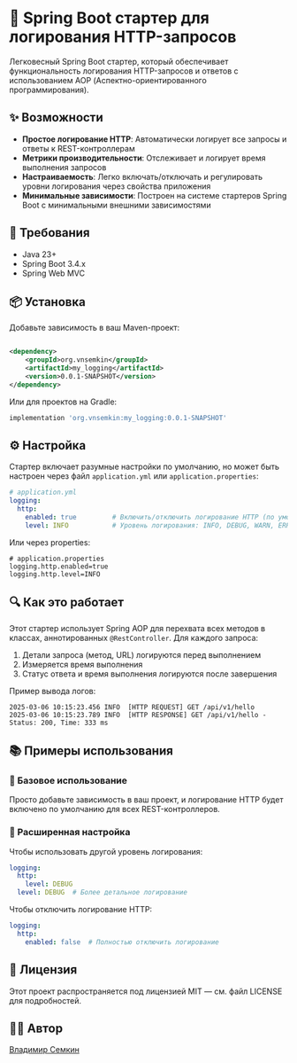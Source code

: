 # 📝 Spring Boot стартер для логирования HTTP-запросов

Легковесный Spring Boot стартер, который обеспечивает функциональность логирования HTTP-запросов и ответов с
использованием AOP (Аспектно-ориентированного программирования).

## ✨ Возможности

- **Простое логирование HTTP**: Автоматически логирует все запросы и ответы к REST-контроллерам
- **Метрики производительности**: Отслеживает и логирует время выполнения запросов
- **Настраиваемость**: Легко включать/отключать и регулировать уровни логирования через свойства приложения
- **Минимальные зависимости**: Построен на системе стартеров Spring Boot с минимальными внешними зависимостями

## 🔧 Требования

- Java 23+
- Spring Boot 3.4.x
- Spring Web MVC

## 📦 Установка

Добавьте зависимость в ваш Maven-проект:

```xml

<dependency>
    <groupId>org.vnsemkin</groupId>
    <artifactId>my_logging</artifactId>
    <version>0.0.1-SNAPSHOT</version>
</dependency>
```

Или для проектов на Gradle:

```groovy
implementation 'org.vnsemkin:my_logging:0.0.1-SNAPSHOT'
```

## ⚙️ Настройка

Стартер включает разумные настройки по умолчанию, но может быть настроен через файл `application.yml` или
`application.properties`:

```yaml
# application.yml
logging:
  http:
    enabled: true         # Включить/отключить логирование HTTP (по умолчанию: true)
    level: INFO           # Уровень логирования: INFO, DEBUG, WARN, ERROR (по умолчанию: INFO)
```

Или через properties:

```properties
# application.properties
logging.http.enabled=true
logging.http.level=INFO
```

## 🔍 Как это работает

Этот стартер использует Spring AOP для перехвата всех методов в классах, аннотированных `@RestController`. Для каждого
запроса:

1. Детали запроса (метод, URL) логируются перед выполнением
2. Измеряется время выполнения
3. Статус ответа и время выполнения логируются после завершения

Пример вывода логов:

```
2025-03-06 10:15:23.456 INFO  [HTTP REQUEST] GET /api/v1/hello
2025-03-06 10:15:23.789 INFO  [HTTP RESPONSE] GET /api/v1/hello - Status: 200, Time: 333 ms
```

## 📚 Примеры использования

### 🔰 Базовое использование

Просто добавьте зависимость в ваш проект, и логирование HTTP будет включено по умолчанию для всех REST-контроллеров.

### 🔄 Расширенная настройка

Чтобы использовать другой уровень логирования:

```yaml
logging:
  http:
    level: DEBUG
  level: DEBUG  # Более детальное логирование
```

Чтобы отключить логирование HTTP:

```yaml
logging:
  http:
    enabled: false  # Полностью отключить логирование
```

## 📜 Лицензия

Этот проект распространяется под лицензией MIT — см. файл LICENSE для подробностей.

## 👨‍💻 Автор

[Владимир Семкин](https://github.com/vnsemkin)
